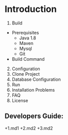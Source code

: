 # Introduction
1. Build
  * Prerequisites
    + Java 1.8
    + Maven
    + Mysql
    + Git
  * Build Command
2. Configuration
3. Clone Project
4. Database Configuration
5. Run
6. Installation Problems
7. FAQ
8. License

## Developers Guide:
  +1.md1
  +2.md2
  +3.md2
